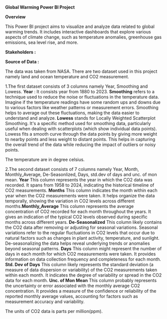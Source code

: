 **Global Warming Power BI Project**

**Overview**

This Power BI project aims to visualize and analyze data related to global warming trends.
It includes interactive dashboards that explore various aspects of climate change, such as temperature anomalies, greenhouse gas emissions, sea level rise, and more.

**Stakeholders :**



**Source of Data :**

The data was taken from NASA. There are two dataset used in this project namely land and ocean temperature and CO2 measurement.

1.The first dataset consists of 3 columns namely Year, Smoothing and Lowess. **Year** : It consists year from 1880 to 2023. **Smoothing** refers to a technique used to reduce the noise or fluctuations in the temperature data. Imagine if the temperature readings have some random ups and downs due to various factors like weather patterns or measurement errors. Smoothing helps to average out these fluctuations, making the data easier to understand and analyze. **Lowess** stands for Locally Weighted Scatterplot Smoothing. It's a specific method used for smoothing data, particularly useful when dealing with scatterplots (which show individual data points). Lowess fits a smooth curve through the data points by giving more weight to nearby points and less weight to distant points. This helps in capturing the overall trend of the data while reducing the impact of outliers or noisy points.

The temperature are in degree celsius.

2.The second dataset consists of 7 columns namely  Year,	Month,	Monthly_Average,	De-Seasonlized,	Days,	std.dev of days and	unc. of mon mean. **Year** This column represents the year in which the CO2 data was recorded. It spans from 1958 to 2024, indicating the historical timeline of CO2 measurements. **Months** This column indicates the month within each year when the CO2 measurements were taken. It helps organize the data temporally, showing the variation in CO2 levels across different months.**Monthly_Average** This column represents the average concentration of CO2 recorded for each month throughout the years. It gives an indication of the typical CO2 levels observed during specific months across different years. **De-Seasonalized** This column likely contains the CO2 data after removing or adjusting for seasonal variations. Seasonal variations refer to the regular fluctuations in CO2 levels that occur due to natural factors such as changes in plant activity, temperature, and sunlight. De-seasonalizing the data helps reveal underlying trends or anomalies beyond seasonal patterns. **Days** This column might represent the number of days in each month for which CO2 measurements were taken. It provides information on data collection frequency and completeness for each month. **Std. Dev of Days** This column likely represents the standard deviation (a measure of data dispersion or variability) of the CO2 measurements taken within each month. It indicates the degree of variability or spread in the CO2 data for each month. **Unc. of Mon Mean** This column probably represents the uncertainty or error associated with the monthly average CO2 concentration. It provides a measure of the confidence or reliability of the reported monthly average values, accounting for factors such as measurement accuracy and variability.

The units of CO2 data is parts per million(ppm).
